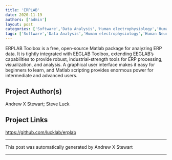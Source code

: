 ```yaml
---
title: 'ERPLAB'
date: 2020-11-19
authors: ['admin']
layout: post
categories: ['Software','Data Analysis','Human electrophysiology','Human Neuroscience']
tags: ['Software','Data Analysis','Human electrophysiology','Human Neuroscience']
---
```

ERPLAB Toolbox is a free, open-source Matlab package for analyzing ERP data. It is tightly integrated with EEGLAB Toolbox, extending EEGLAB’s capabilities to provide robust, industrial-strength tools for ERP processing, visualization, and analysis. A graphical user interface makes it easy for beginners to learn, and Matlab scripting provides enormous power for intermediate and advanced users.
## Project Author(s)
Andrew X Stewart; Steve Luck
## Project Links
https://github.com/lucklab/erplab
***
This post was automatically generated by
Andrew X Stewart
***
